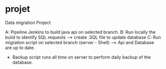 # projet
Data migration Project

A: Pipeline Jenkins to build java api on selected branch.
B: Run locally the build to identify SQL requests --> create .SQL file to update database
C: Run migration script on selected branch (server - Shell) --> Api and Database are up to date.

+ Backup script runs all time on server to perform daily backup of the database.
